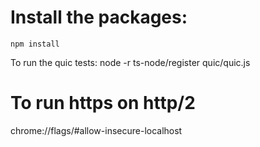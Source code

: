 # Install the packages:
```npm install```

To run the quic tests:
node -r ts-node/register quic/quic.js

# To run https on http/2
chrome://flags/#allow-insecure-localhost
